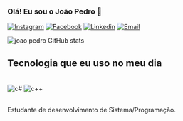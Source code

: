 ### Olá! Eu sou o João Pedro 👋

[![Instagram](https://img.shields.io/badge/Instagram-E4405F?style=for-the-badge&logo=instagram&logoColor=white)](https://instagram.com/joaop.cardoso_) 
[![Facebook](https://img.shields.io/badge/Facebook-1877F2?style=for-the-badge&logo=facebook&logoColor=white)](https://Facebook.com/jaoopedro) 
[![Linkedin](https://img.shields.io/badge/LinkedIn-0077B5?style=for-the-badge&logo=linkedin&logoColor=white)](https://Limkedin.com/joaopedro) 
[![ Email]( https://img.shields.io/badge/Gmail-D14836?style=for-the-badge&logo=gmail&logoColor=white)](https://Email.com/joaopedrocabralcardoso189@gmail.com) 

![joao pedro GitHub stats](https://github-readme-stats.vercel.app/api?username=joaopedro&show_icons=true&theme=dracula)

## Tecnologia que eu uso no meu dia 

 <div styLe="display: inline_block"><br/>
 <img aLign="center" aLt="c#"src="https://img.shields.io/badge/C%23-239120?style=for-the-badge&logo=c-sharp&logoColor=white"/>
 <img aLign="center" aLt="c++"src="https://img.shields.io/badge/C%2B%2B-00599C?style=for-the-badge&logo=c%2B%2B&logoColor=white" />
</div><br/>

Estudante de desenvolvimento de Sistema/Programação.

